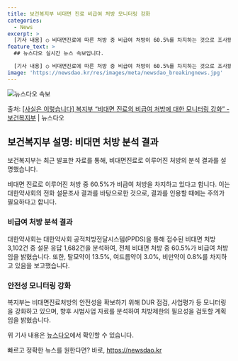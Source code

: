 ```yaml
---
title: 보건복지부 비대면 진료 비급여 처방 모니터링 강화
categories:
  - News
excerpt: >
  [기사 내용] ○ 비대면진료에 따른 처방 중 비급여 처방이 60.5%를 차지하는 것으로 조사됐다고 보도함 […
feature_text: >
  ## 뉴스다오 실시간 뉴스 속보입니다.

  [기사 내용] ○ 비대면진료에 따른 처방 중 비급여 처방이 60.5%를 차지하는 것으로 조사됐다고 보도함 […
image: 'https://newsdao.kr/res/images/meta/newsdao_breakingnews.jpg'
---
```


![뉴스다오 속보](https://newsdao.kr/res/images/meta/newsdao_breakingnews.jpg)

<p>출처: <a href="https://newsdao.kr/3398" rel="dofollow">[사실은 이렇습니다] 복지부 “비대면 진료의 비급여 처방에 대한 모니터링 강화” - 보건복지부</a> | 뉴스다오</p>

<h2 data-ke-size="size26">보건복지부 설명: 비대면 처방 분석 결과</h2>
보건복지부는 최근 발표한 자료를 통해, 비대면진료로 이루어진 처방의 분석 결과를 설명했습니다.

<p data-ke-size="size16">비대면 진료로 이루어진 처방 중 60.5%가 비급여 처방을 차지하고 있다고 합니다. 이는 대한약사회의 전화 설문조사 결과를 바탕으로한 것으로, 결과를 인용할 때에는 주의가 필요하다고 합니다.</p>

<h3>비급여 처방 분석 결과</h3>
<p data-ke-size="size16">대한약사회는 대한약사회 공적처방전달시스템(PPDS)을 통해 접수된 비대면 처방 3,102건 중 설문 응답 1,682건을 분석하여, 전체 비대면 처방 중 60.5%가 비급여 처방임을 밝혔습니다. 또한, 탈모약이 13.5%, 여드름약이 3.0%, 비만약이 0.8%를 차지하고 있음을 보고했습니다.</p>

<h3>안전성 모니터링 강화</h3>
<p data-ke-size="size16">복지부는 비대면진료처방의 안전성을 확보하기 위해 DUR 점검, 사업평가 등 모니터링을 강화하고 있으며, 향후 시범사업 자료를 분석하여 처방제한의 필요성을 검토할 계획임을 밝혔습니다.</p>

위 기사 내용은 <a href="https://newsdao.kr/3398" target="_blank">뉴스다오</a>에서 확인할 수 있습니다. 

빠르고 정확한 뉴스를 원한다면? 바로, <a href="https://newsdao.kr" rel="dofollow">https://newsdao.kr</a>


